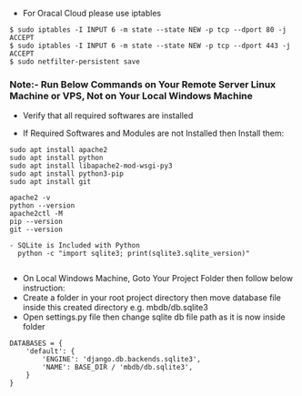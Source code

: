 

- For Oracal Cloud please use iptables

```
$ sudo iptables -I INPUT 6 -m state --state NEW -p tcp --dport 80 -j ACCEPT
$ sudo iptables -I INPUT 6 -m state --state NEW -p tcp --dport 443 -j ACCEPT
$ sudo netfilter-persistent save

````
### Note:- Run Below Commands on Your Remote Server Linux Machine or VPS, Not on Your Local Windows Machine
  - Verify that all required softwares are installed
  
  - If Required Softwares and Modules are not Installed then Install them:
  
```
sudo apt install apache2
sudo apt install python
sudo apt install libapache2-mod-wsgi-py3
sudo apt install python3-pip
sudo apt install git

apache2 -v
python --version
apache2ctl -M
pip --version
git --version

- SQLite is Included with Python
  python -c "import sqlite3; print(sqlite3.sqlite_version)"
  
```


- On Local Windows Machine, Goto Your Project Folder then follow below instruction:
- Create a folder in your root project directory then move database file inside this created directory e.g. mbdb/db.sqlite3
- Open settings.py file then change sqlite db file path as it is now inside folder



```
DATABASES = {
    'default': {
        'ENGINE': 'django.db.backends.sqlite3',
        'NAME': BASE_DIR / 'mbdb/db.sqlite3',
    }
}
```
